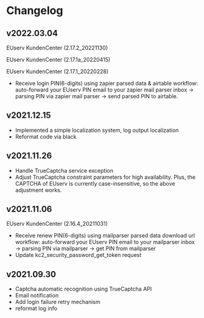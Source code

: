 # Changelog

## v2022.03.04

EUserv KundenCenter (2.17.2_20221130)

EUserv KundenCenter (2.17.1a_20220415)

EUserv KundenCenter (2.17.1_20220228)

- Receive login PIN(6-digits) using zapier parsed data & airtable
  workflow: auto-forward your EUserv PIN email to your zapier mail parser inbox 
  -> parsing PIN via zapier mail parser -> send parsed PIN to airtable.

## v2021.12.15

- Implemented a simple localization system, log output localization
- Reformat code via black
## v2021.11.26

- Handle TrueCaptcha service exception
- Adjust TrueCaptcha constraint parameters for high availability.
  Plus, the CAPTCHA of EUserv is currently case-insensitive, so the above adjustment works.
  
## v2021.11.06

EUserv KundenCenter (2.16.4_20211031)

- Receive renew PIN(6-digits) using mailparser parsed data download url
  workflow: auto-forward your EUserv PIN email to your mailparser inbox 
  -> parsing PIN via mailparser -> get PIN from mailparser
- Update kc2_security_password_get_token request

## v2021.09.30

- Captcha automatic recognition using TrueCaptcha API
- Email notification
- Add login failure retry mechanism
- reformat log info